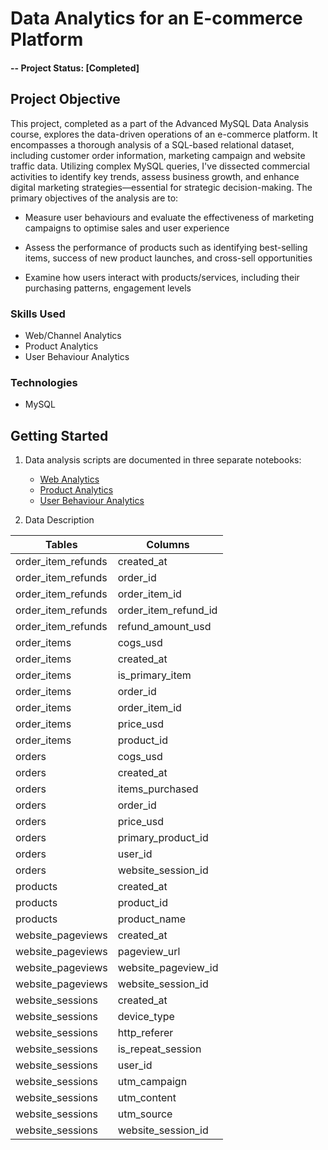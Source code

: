 
# Data Analytics for an E-commerce Platform

#### -- Project Status: [Completed]

## Project Objective
This project, completed as a part of the Advanced MySQL Data Analysis course, explores the data-driven operations of an e-commerce platform. It encompasses a thorough analysis of a SQL-based relational dataset, including customer order information, marketing campaign and website traffic data. Utilizing complex MySQL queries, I've dissected commercial activities to identify key trends, assess business growth, and enhance digital marketing strategies—essential for strategic decision-making. The primary objectives of the analysis are to:

- Measure user behaviours and evaluate the effectiveness of marketing campaigns to optimise sales and user experience

- Assess the performance of products such as identifying best-selling items, success of new product launches, and cross-sell opportunities

- Examine how users interact with products/services, including their purchasing patterns, engagement levels

### Skills Used
* Web/Channel Analytics
* Product Analytics
* User Behaviour Analytics

### Technologies
* MySQL

## Getting Started
 
1. Data analysis scripts are documented in three separate notebooks:
   - [Web Analytics](https://github.com/khinydnlin/e_commerce_analytics/blob/main/1.%20Channel%20Analytics%20-%20E-Commerce.ipynb)
   - [Product Analytics](https://github.com/khinydnlin/e_commerce_analytics/blob/main/2.%20Product%20Analytics%20-%20E-commerce.ipynb)
   - [User Behaviour Analytics](https://github.com/khinydnlin/e_commerce_analytics/blob/main/3.%20User%20Behaviour%20Analytics%20-%20E-commerce.ipynb)
     
2. Data Description

| Tables                  | Columns              |
|-------------------------|----------------------|
| order_item_refunds      | created_at           |
| order_item_refunds      | order_id             |
| order_item_refunds      | order_item_id        |
| order_item_refunds      | order_item_refund_id |
| order_item_refunds      | refund_amount_usd    |
| order_items             | cogs_usd             |
| order_items             | created_at           |
| order_items             | is_primary_item      |
| order_items             | order_id             |
| order_items             | order_item_id        |
| order_items             | price_usd            |
| order_items             | product_id           |
| orders                  | cogs_usd             |
| orders                  | created_at           |
| orders                  | items_purchased      |
| orders                  | order_id             |
| orders                  | price_usd            |
| orders                  | primary_product_id   |
| orders                  | user_id              |
| orders                  | website_session_id   |
| products                | created_at           |
| products                | product_id           |
| products                | product_name         |
| website_pageviews       | created_at           |
| website_pageviews       | pageview_url         |
| website_pageviews       | website_pageview_id  |
| website_pageviews       | website_session_id   |
| website_sessions        | created_at           |
| website_sessions        | device_type          |
| website_sessions        | http_referer         |
| website_sessions        | is_repeat_session    |
| website_sessions        | user_id              |
| website_sessions        | utm_campaign         |
| website_sessions        | utm_content          |
| website_sessions        | utm_source           |
| website_sessions        | website_session_id   |
